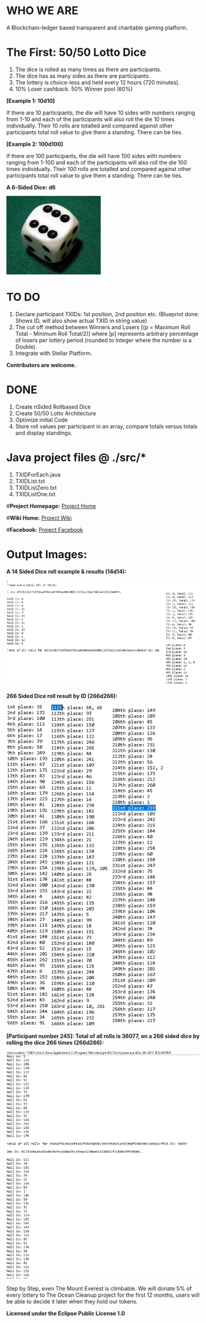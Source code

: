 # WHO WE ARE 

A Blockchain-ledger based transparent and charitable gaming platform.

# The First: 50/50 Lotto Dice

1. The dice is rolled as many times as there are participants.
2. The dice has as many sides as there are participants. 
3. The lottery is choice-less and held every 12 hours (720 minutes).
4. 10% Loser cashback. 50% Winner pool (60%)

**[Example 1: 10d10]** 

If there are 10 participants, the die will have 10 sides with numbers ranging from 1-10 and each of the participants will also roll the die 10 times individually. Their 10 rolls are totalled and compared against other participants total roll value to give them a standing. There can be ties.

**[Example 2: 100d100]** 

If there are 100 participants, the die will have 100 sides with numbers ranging from 1-100 and each of the participants will also roll the die 100 times individually. Their 100 rolls are totalled and compared against other participants total roll value to give them a standing. There can be ties.

**A 6-Sided Dice: d6**

<img src="img/a%20die.jfif" class="inline"/>


# TO DO

1. Declare participant TXIDs: 1st position, 2nd position etc. (Blueprint done: Shows ID, will also show actual TXID in string value)
2. The cut off method between Winners and Losers [(p = Maximum Roll Total - Minimum Roll Total/2)] where [p] represents arbitrary percentage of losers per lottery period (rounded to Integer where the number is a Double).
3. Integrate with Stellar Platform.

**Contributors are welcome.**

# DONE

1. Create nSided Rollbased Dice
2. Create 50/50 Lotto Architecture
3. Optimize initial Code
4. Store roll values per participant in an array, compare totals versus totals and display standings.



# Java project files @ ./src/*

1. TXIDForEach.java
2. TXIDList.txt
3. TXIDListZero.txt
4. TXIDListOne.txt


#**Project Homepage:** <a href="https://peruzee.github.io/PlanetFunderDiceLotto/">Project Home</a>

#**Wiki Home:** <a href="https://github.com/PeruZee/PlanetFunderDiceLotto/wiki">Project Wiki</a>

#**Facebook:** <a href="https://www.facebook.com/PlanetFunderInitiative/">Project Facebook</a>

# Output Images:

**A 14 Sided Dice roll example & results (14d14):** 

<img src="img/PlanetFunderOP.png" class="inline"/>

**266 Sided Dice roll result by ID (266d266):**

<img src="img/266d266.png" class="inline"/>

**[Participant number 245]: Total of all rolls is 36077, on a 266 sided dice by rolling the dice 266 times (266d266):**

<img src="img/266d266_245.png" class="inline"/>

Step by Step, even The Mount Everest is climbable. We will donate 5% of every lottery to The Ocean Cleanup project for the first 12 months, users will be able to decide it later when they hold our tokens. 

**Licensed under the Eclipse Public License 1.0**
